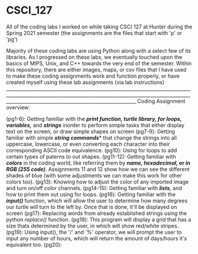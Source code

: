 # CSCI_127
All of the coding labs I worked on while taking CSCI 127 at Hunter during the Spring 2021 semester (the assignments are the files that start with 'p' or 'pg')

Majority of these coding labs are using Python along with a select few of its libraries. As I progressed on these labs, we eventually touched upon the basics of MIPS, Unix, and C++ towards the very end of the semester. Within this repository, there are either images, maps, or csv files that I have used to make these coding assignments work and function properly, or have created myself using these lab assignments (via lab instructions)
___________________________________________________________________________________________________________________________________________________________________________________________________________________ Coding Assignment overview: 

  (pg1-6): Getting familiar with the ***print function, turtle library, for loops, variables,*** and ***strings*** inorder to perform simple tasks that either display text on the screen, or draw simple shapes on screen 
  (pg7-9): Getting familiar with simple ***string commands**** that change the strings into all uppercase, lowercase, or even converting each character into their corresponding ASCII code equivalence.
  (pg10): Using for loops to add certain types of paterns to out shapes.
  (pg11-12): Getting familiar with ***colors*** in the coding world, like referring them by ***name, hexadecimal, or in RGB (255 code)***. Assignments 11 and 12 show how we can see the different shades of blue (with some adjustments we can make this work for other colors too). 
  (pg13): Knowing how to adjust the color of any imported image and turn on/off color channels.
  (pg14-15): Getting familiar with ***lists***, and how to print them out using for loops.
  (pg16): Getting familiar with the ***input()*** function, which will allow the user to determine how many degrees our turtle will turn to the left by. Once that is done, it'll be displayed on screen
  (pg17): Replacing words from already established strings using the python *replace()* function.
  (pg18): This program will display a grid that has a size thats determined by the user, in which will show red/white stripes.
  (pg19): Using input(), the '/' and '%' operator, we will prompt the user to input any number of hours, which will return the amount of days/hours it's equivalent too.
  (pg20): 
